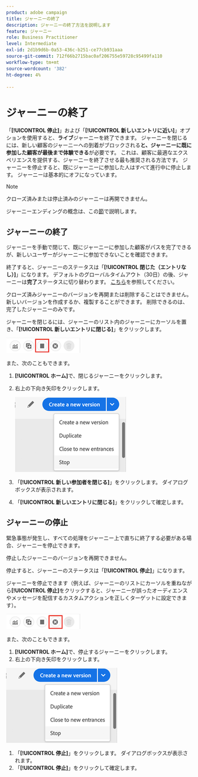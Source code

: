 ```yaml
---
product: adobe campaign
title: ジャーニーの終了
description: ジャーニーの終了方法を説明します
feature: ジャーニー
role: Business Practitioner
level: Intermediate
exl-id: 2d1b9d6b-0a53-436c-b251-ce77cb931aaa
source-git-commit: 712f66b2715bac0af206755e59728c95499fa110
workflow-type: tm+mt
source-wordcount: '382'
ht-degree: 4%

---
```


# ジャーニーの終了

「**[!UICONTROL 停止]**」および「**[!UICONTROL 新しいエントリに近い]**」オプションを使用すると、**ライブ**&#x200B;ジャーニーを終了できます。 ジャーニーを閉じるには、新しい顧客のジャーニーへの到着がブロックされる&#x200B;**と、ジャーニーに既に参加した顧客が最後まで体験できる**&#x200B;が必要です。 これは、顧客に最適なエクスペリエンスを提供する、ジャーニーを終了させる最も推奨される方法です。 ジャーニーを停止すると、既にジャーニーに参加した人はすべて進行中に停止します。 ジャーニーは基本的にオフになっています。

>[!NOTE]
>
>クローズ済みまたは停止済みのジャーニーは再開できません。
>
>ジャーニーエンディングの概念は、この[節](../building-journeys/journey.md#ending_a_journey)で説明します。

## ジャーニーの終了

ジャーニーを手動で閉じて、既にジャーニーに参加した顧客がパスを完了できるが、新しいユーザーがジャーニーに参加できないことを確認できます。

終了すると、ジャーニーのステータスは「**[!UICONTROL 閉じた（エントリなし）]**」になります。 デフォルトのグローバルタイムアウト（30日）の後、ジャーニーは&#x200B;**完了**&#x200B;ステータスに切り替わります。 [こちら](../building-journeys/changing-properties.md#entrance)を参照してください。

クローズ済みジャーニーのバージョンを再開または削除することはできません。 新しいバージョンを作成するか、複製することができます。 削除できるのは、完了したジャーニーのみです。

ジャーニーを閉じるには、ジャーニーのリスト内のジャーニーにカーソルを置き、「**[!UICONTROL 新しいエントリに閉じる]**」をクリックします。

![](../assets/do-not-localize/journey-finish-quick-action.png)

また、次のこともできます。

1. **[!UICONTROL ホーム]**&#x200B;で、閉じるジャーニーをクリックします。
1. 右上の下向き矢印をクリックします。

   ![](../assets/finish_drop_down_list.png)

1. 「**[!UICONTROL 新しい参加者を閉じる]**」をクリックします。 ダイアログボックスが表示されます。
1. 「**[!UICONTROL 新しいエントリに閉じる]**」をクリックして確定します。

## ジャーニーの停止

緊急事態が発生し、すべての処理をジャーニー上で直ちに終了する必要がある場合、ジャーニーを停止できます。

停止したジャーニーのバージョンを再開できません。

停止すると、ジャーニーのステータスは「**[!UICONTROL 停止]**」になります。

ジャーニーを停止できます（例えば、ジャーニーのリストにカーソルを重ねながら&#x200B;**[!UICONTROL 停止]**&#x200B;をクリックすると、ジャーニーが誤ったオーディエンスやメッセージを配信するカスタムアクションを正しくターゲットに設定できます）。

![](../assets/do-not-localize/journey-stop-quick-action.png)

また、次のこともできます。

1. **[!UICONTROL ホーム]**&#x200B;で、停止するジャーニーをクリックします。
1. 右上の下向き矢印をクリックします。

![](../assets/finish_drop_down_list.png)

1. 「**[!UICONTROL 停止]**」をクリックします。 ダイアログボックスが表示されます。
1. 「**[!UICONTROL 停止]**」をクリックして確定します。
